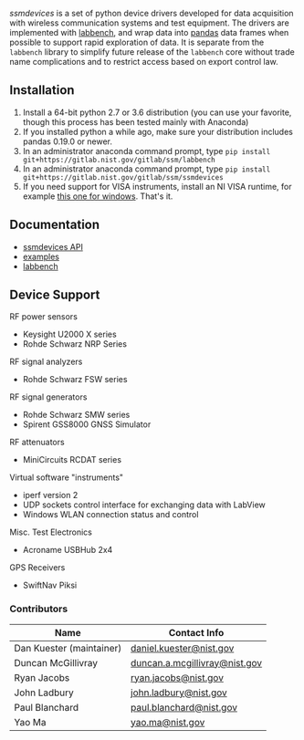 *ssmdevices* is a set of python device drivers developed for data acquisition with wireless communication systems and test equipment.
The drivers are implemented with [labbench](https://gitlab.nist.gov/gitlab/ssm/labbench), and wrap data into [pandas](http://pandas.pydata.org/) data frames when possible to support rapid exploration of data.
It is separate from the `labbench` library to simplify future release of the `labbench` core without trade name complications and to restrict
access based on export control law.

## Installation
1. Install a 64-bit python 2.7 or 3.6 distribution (you can use your favorite, though this process has been tested mainly with Anaconda)
2. If you installed python a while ago, make sure your distribution includes pandas 0.19.0 or newer.
3. In an administrator anaconda command prompt, type `pip install git+https://gitlab.nist.gov/gitlab/ssm/labbench`
4. In an administrator anaconda command prompt, type `pip install git+https://gitlab.nist.gov/gitlab/ssm/ssmdevices`
5. If you need support for VISA instruments, install an NI VISA runtime, for example [this one for windows](http://download.ni.com/support/softlib/visa/NI-VISA/16.0/Windows/NIVISA1600runtime.exe).
That's it.

## Documentation
* [ssmdevices API](http://ssm.ipages.nist.gov/ssmdevices/)
* [examples](examples)
* [labbench](https://gitlab.nist.gov/gitlab/ssm/labbench#how-to)

## Device Support
RF power sensors
* Keysight U2000 X series
* Rohde Schwarz NRP Series

RF signal analyzers
* Rohde Schwarz FSW series 

RF signal generators
* Rohde Schwarz SMW series
* Spirent GSS8000 GNSS Simulator

RF attenuators
* MiniCircuits RCDAT series

Virtual software "instruments"
* iperf version 2
* UDP sockets control interface for exchanging data with LabView
* Windows WLAN connection status and control
 
Misc. Test Electronics
* Acroname USBHub 2x4

GPS Receivers
* SwiftNav Piksi

### Contributors
| Name  |  Contact Info |
|---|---|
| Dan Kuester (maintainer)  |  <daniel.kuester@nist.gov> |
| Duncan McGillivray  | <duncan.a.mcgillivray@nist.gov>  |
| Ryan Jacobs | <ryan.jacobs@nist.gov> |
| John Ladbury | <john.ladbury@nist.gov> |
| Paul Blanchard | <paul.blanchard@nist.gov> |
| Yao Ma | <yao.ma@nist.gov> |
